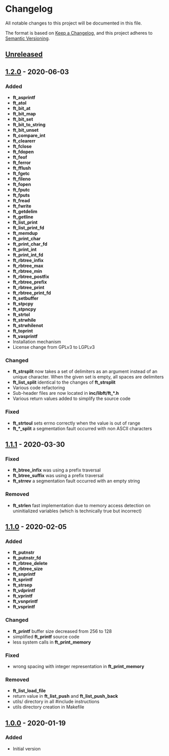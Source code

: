 # Changelog

All notable changes to this project will be documented in this file.

The format is based on [Keep a Changelog](https://keepachangelog.com/en/1.0.0/),
and this project adheres to [Semantic Versioning](https://semver.org/spec/v2.0.0.html).

## [Unreleased]

## [1.2.0] - 2020-06-03

### Added
- **ft_asprintf**
- **ft_atol**
- **ft_bit_at**
- **ft_bit_map**
- **ft_bit_set**
- **ft_bit_to_string**
- **ft_bit_unset**
- **ft_compare_int**
- **ft_clearerr**
- **ft_fclose**
- **ft_fdopen**
- **ft_feof**
- **ft_ferror**
- **ft_fflush**
- **ft_fgetc**
- **ft_fileno**
- **ft_fopen**
- **ft_fputc**
- **ft_fputs**
- **ft_fread**
- **ft_fwrite**
- **ft_getdelim**
- **ft_getline**
- **ft_list_print**
- **ft_list_print_fd**
- **ft_memdup**
- **ft_print_char**
- **ft_print_char_fd**
- **ft_print_int**
- **ft_print_int_fd**
- **ft_rbtree_infix**
- **ft_rbtree_max**
- **ft_rbtree_min**
- **ft_rbtree_postfix**
- **ft_rbtree_prefix**
- **ft_rbtree_print**
- **ft_rbtree_print_fd**
- **ft_setbuffer**
- **ft_stpcpy**
- **ft_stpncpy**
- **ft_strtol**
- **ft_strwhile**
- **ft_strwhilenot**
- **ft_toprint**
- **ft_vasprintf**
- Installation mechanism
- License change from GPLv3 to LGPLv3

### Changed
- **ft_strsplit** now takes a set of delimiters as an argument instead of an unique character. When the given set is empty, all spaces are delimiters
- **ft_list_split** identical to the changes of **ft_strsplit**
- Various code refactoring
- Sub-header files are now located in **inc/libft/ft_*.h**
- Various return values added to simplify the source code

### Fixed
- **ft_strtoul** sets errno correctly when the value is out of range
- **ft_*_split** a segmentation fault occurred with non ASCII characters

## [1.1.1] - 2020-03-30

### Fixed
- **ft_btree_infix** was using a prefix traversal
- **ft_btree_suffix** was using a prefix traversal
- **ft_strrev** a segmentation fault occurred with an empty string

### Removed
- **ft_strlen** fast implementation due to memory access detection on uninitialized variables (which is technically true but incorrect)

## [1.1.0] - 2020-02-05

### Added
- **ft_putnstr**
- **ft_putnstr_fd**
- **ft_rbtree_delete**
- **ft_rbtree_size**
- **ft_snprintf**
- **ft_sprintf**
- **ft_strsep**
- **ft_vdprintf**
- **ft_vprintf**
- **ft_vsnprintf**
- **ft_vsprintf**

### Changed
- **ft_printf** buffer size decreased from 256 to 128
- simplified **ft_printf** source code
- less system calls in **ft_print_memory**

### Fixed
- wrong spacing with integer representation in **ft_print_memory**

### Removed
- **ft_list_load_file**
- return value in **ft_list_push** and **ft_list_push_back**
- utils/ directory in all #include instructions
- utils directory creation in Makefile

## [1.0.0] - 2020-01-19

### Added
- Initial version

[Unreleased]: https://github.com/ChuOkupai/libft/compare/v1.2.0...dev
[1.2.0]: https://github.com/ChuOkupai/libft/releases/tag/v1.2.0
[1.1.1]: https://github.com/ChuOkupai/libft/releases/tag/v1.1.1
[1.1.0]: https://github.com/ChuOkupai/libft/releases/tag/v1.1.0
[1.0.0]: https://github.com/ChuOkupai/libft/releases/tag/v1.0.0
